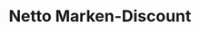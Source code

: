 ---
title: "Netto Marken-Discount"
url: /wuppertal/netto-marken-discount-wuppermannstrasse/
shop: Supermarkt
---